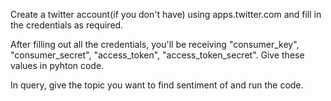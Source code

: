 Create a twitter account(if you don't have) using apps.twitter.com and fill in the credentials as required.

After filling out all the credentials, you'll be receiving "consumer_key", "consumer_secret", "access_token", "access_token_secret". Give these values in pyhton code.

In query, give the topic you want to find sentiment of and run the code.